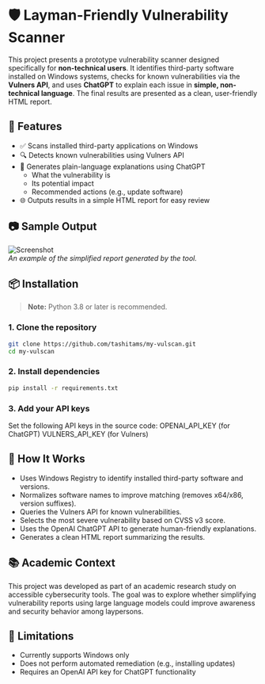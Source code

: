 # 🛡️ Layman-Friendly Vulnerability Scanner

This project presents a prototype vulnerability scanner designed specifically for **non-technical users**. It identifies third-party software installed on Windows systems, checks for known vulnerabilities via the **Vulners API**, and uses **ChatGPT** to explain each issue in **simple, non-technical language**. The final results are presented as a clean, user-friendly HTML report.

## 🚀 Features

- ✅ Scans installed third-party applications on Windows
- 🔍 Detects known vulnerabilities using Vulners API
- 💬 Generates plain-language explanations using ChatGPT
  - What the vulnerability is
  - Its potential impact
  - Recommended actions (e.g., update software)
- 🌐 Outputs results in a simple HTML report for easy review

## 📷 Sample Output

![Screenshot](https://i.ibb.co/9HW4DgL5/Screenshot-2025-06-12-at-2-19-43-pm.png)  
*An example of the simplified report generated by the tool.*

## 📦 Installation

> **Note:** Python 3.8 or later is recommended.

### 1. Clone the repository

```bash
git clone https://github.com/tashitams/my-vulscan.git
cd my-vulscan
```


### 2. Install dependencies
```bash
pip install -r requirements.txt
```


### 3. Add your API keys
Set the following API keys in the source code:
OPENAI_API_KEY (for ChatGPT)
VULNERS_API_KEY (for Vulners)


## 🧠 How It Works
- Uses Windows Registry to identify installed third-party software and versions.
- Normalizes software names to improve matching (removes x64/x86, version suffixes).
- Queries the Vulners API for known vulnerabilities.
- Selects the most severe vulnerability based on CVSS v3 score.
- Uses the OpenAI ChatGPT API to generate human-friendly explanations.
- Generates a clean HTML report summarizing the results.


## 📚 Academic Context
This project was developed as part of an academic research study on accessible cybersecurity tools. The goal was to explore whether simplifying vulnerability reports using large language models could improve awareness and security behavior among laypersons.


## 📌 Limitations
- Currently supports Windows only
- Does not perform automated remediation (e.g., installing updates)
- Requires an OpenAI API key for ChatGPT functionality

